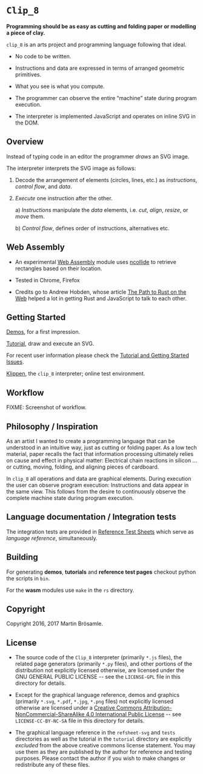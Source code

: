 
`Clip_8`
========



**Programming should be as easy as cutting and folding paper or modelling a piece of clay.**

`clip_8` is an arts project and programming language following that ideal.

+ No code to be written.

+ Instructions and data are expressed in terms of arranged geometric primitives.

+ What you see is what you compute.

+ The programmer can observe the entire <q>machine</q> state during program execution.

+ The interpreter is implemented JavaScript and operates on inline SVG in the DOM.


Overview
--------

Instead of typing code in an editor the  programmer _draws_ an SVG image.

The interpreter interprets the SVG image as follows:

1. Decode the arrangement of elements (circles, lines, etc.) as _instructions_, _control flow_, and _data_.

2. _Execute_ one instruction after the other.

    a) _Instructions_ manipulate the _data_ elements, i.e. _cut_, _align_, _resize_, or _move_ them.

    b) _Control flow_, defines order of instructions, alternatives etc.


Web Assembly
------------

+ An experimental [Web Assembly](http://webassembly.org/) module uses [ncollide](http://ncollide.org/) to retrieve rectangles based on their location.

+ Tested in Chrome, Firefox

+ Credits go to Andrew Hobden, whose article [The Path to Rust on the Web](http://asquera.de/blog/2017-04-10/the-path-to-rust-on-the-web/) helped a lot in getting Rust and JavaScript to talk to each other.


Getting Started
---------------

[Demos](https://broesamle.github.io/clip_8/demos/), for a first impression.

[Tutorial](https://broesamle.github.io/clip_8/tutorial/), draw and execute an SVG.

For recent user information please check the [Tutorial and Getting Started Issues](https://github.com/broesamle/clip_8/labels/Tutorial%20%2B%20Getting%20Started).

[Klippen](https://broesamle.github.io/clip_8/tutorial/klippen.html), the `clip_8` interpreter; online test environment.


Workflow
--------

FIXME: Screenshot of workflow.


Philosophy / Inspiration
------------------------

As an artist I wanted to create a programming language that can be understood in an intuitive way, just as cutting or folding paper.
As a low tech material, paper recalls the fact that information processing ultimately relies on cause and effect in physical matter:
Electrical chain reactions in silicon ... or cutting, moving, folding, and aligning pieces of cardboard.

In `clip_8` all operations and data are graphical elements. During execution the user can observe program execution: Instructions and data appear in the same view. This follows from the desire to continuously observe the complete machine state during program execution.


Language documentation / Integration tests
------------------------------------------

The integration tests are provided in [Reference Test Sheets](https://broesamle.github.io/clip_8/tests/) which serve as _language reference_, simultaneously.


Building
--------

For generating **demos**, **tutorials** and **reference test pages** checkout python the scripts in `bin`.

For the **wasm** modules use `make` in the `rs` directory.


Copyright
---------

Copyright 2016, 2017 Martin Brösamle.


License
-------

+ The source code of the `Clip_8` interpreter (primarily `*.js` files), the related page generators (primarily `*.py` files), and other portions of the distribution not explicitly licensed otherwise, are licensed under the GNU GENERAL PUBLIC LICENSE -- see the `LICENSE-GPL` file in this directory for details.

+ Except for the graphical language reference, demos and graphics (primarily `*.svg`, `*.pdf`, `*.jpg`, `*.png` files) not explicitly licensed otherwise are licensed under a [Creative Commons Attribution-NonCommercial-ShareAlike 4.0 International Public License](https://creativecommons.org/licenses/by-nc-sa/4.0/legalcode) -- see `LICENSE-CC-BY-NC-SA` file in this directory for details.

+ The graphical language reference in the `refsheet-svg` and `tests` directories as well as the tutorial in the `tutorial` directory are explicitly *excluded* from the above creative commons license statement. You may use them as they are published by the author for
reference and testing purposes. Please contact the author if you wish to make changes or redistribute any of these files.

